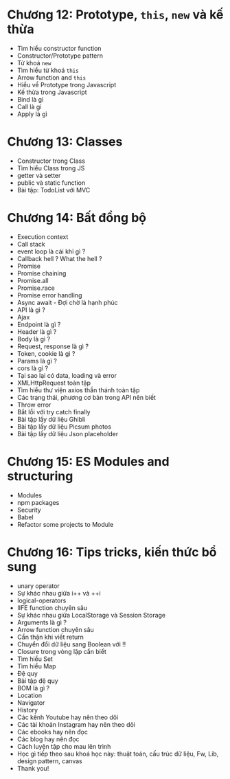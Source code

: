 # Chương 12: Prototype, `this`, `new` và kế thừa

- Tìm hiểu constructor function
- Constructor/Prototype pattern
- Từ khoá `new`
- Tìm hiểu từ khoá `this`
- Arrow function and `this`
- Hiểu về Prototype trong Javascript
- Kế thừa trong Javascript
- Bind là gì
- Call là gì
- Apply là gì

# Chương 13: Classes

- Constructor trong Class
- Tìm hiểu Class trong JS
- getter và setter
- public và static function
- Bài tập: TodoList với MVC

# Chương 14: Bất đồng bộ

- Execution context
- Call stack
- event loop là cái khỉ gì ?
- Callback hell ? What the hell ?
- Promise
- Promise chaining
- Promise.all
- Promise.race
- Promise error handling
- Async await - Đợi chờ là hạnh phúc
- API là gì ?
- Ajax
- Endpoint là gì ?
- Header là gì ?
- Body là gì ?
- Request, response là gì ?
- Token, cookie là gì ?
- Params là gì ?
- cors là gì ?
- Tại sao lại có data, loading và error
- XMLHttpRequest toàn tập
- Tìm hiểu thư viện axios thần thánh toàn tập
- Các trạng thái, phương cơ bản trong API nên biết
- Throw error
- Bắt lỗi với try catch finally
- Bài tập lấy dữ liệu Ghibli
- Bài tập lấy dữ liệu Picsum photos
- Bài tập lấy dữ liệu Json placeholder

# Chương 15: ES Modules and structuring

- Modules
- npm packages
- Security
- Babel
- Refactor some projects to Module

# Chương 16: Tips tricks, kiến thức bổ sung

- unary operator
- Sự khác nhau giữa i++ và ++i
- logical-operators
- IIFE function chuyên sâu
- Sự khác nhau giữa LocalStorage và Session Storage
- Arguments là gì ?
- Arrow function chuyên sâu
- Cẩn thận khi viết return
- Chuyển đổi dữ liệu sang Boolean với !!
- Closure trong vòng lặp cần biết
- Tìm hiểu Set
- Tìm hiểu Map
- Đệ quy
- Bài tập đệ quy
- BOM là gì ?
- Location
- Navigator
- History
- Các kênh Youtube hay nên theo dõi
- Các tài khoản Instagram hay nên theo dõi
- Các ebooks hay nên đọc
- Các blog hay nên đọc
- Cách luyện tập cho mau lên trình
- Học gì tiếp theo sau khoá học này: thuật toán, cấu trúc dữ liệu, Fw, Lib, design pattern, canvas
- Thank you!
